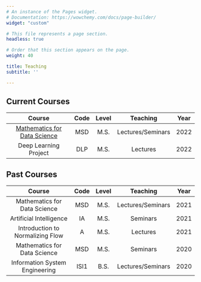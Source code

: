 ```yaml
---
# An instance of the Pages widget.
# Documentation: https://wowchemy.com/docs/page-builder/
widget: "custom"

# This file represents a page section.
headless: true

# Order that this section appears on the page.
weight: 40

title: Teaching
subtitle: ''

---
```


## Current Courses

|Course| Code | Level | Teaching | Year |
|:------:|:---:|:----:|:------:|:----:|
|[Mathematics for Data Science](https://www.lamsade.dauphine.fr/~averine/MSD2022) | MSD | M.S. |Lectures/Seminars|2022|
|Deep Learning Project | DLP | M.S. |Lectures|2022|


## Past Courses

|Course| Code | Level | Teaching | Year |
|:------:|:---:|:----:|:------:|:----:|
|Mathematics for Data Science | MSD | M.S. |Lectures/Seminars|2021|
|Artificial Intelligence | IA | M.S. |Seminars|2021|
|Introduction to Normalizing Flow | A | M.S. |Lectures|2021|
|Mathematics for Data Science | MSD | M.S. | Seminars |2020|
|Information System Engineering | ISI1 | B.S. | Lectures/Seminars |2020|